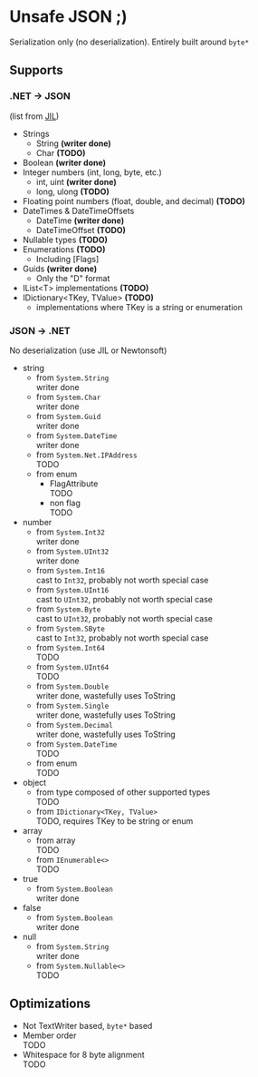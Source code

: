# Unsafe JSON ;)

Serialization only (no deserialization). Entirely built around `byte*`

## Supports

### .NET -> JSON

(list from [JIL](https://github.com/kevin-montrose/Jil))

- Strings 
	- String **(writer done)**
	- Char **(TODO)**
- Boolean **(writer done)**
- Integer numbers (int, long, byte, etc.)
	- int, uint **(writer done)**
	- long, ulong **(TODO)**
- Floating point numbers (float, double, and decimal) **(TODO)**
- DateTimes & DateTimeOffsets
	- DateTime **(writer done)**
	- DateTimeOffset **(TODO)**
- Nullable types **(TODO)**
- Enumerations **(TODO)**
	- Including [Flags]
- Guids **(writer done)**
	- Only the "D" format
- IList&lt;T&gt; implementations **(TODO)**
- IDictionary&lt;TKey, TValue&gt; **(TODO)**
	- implementations where TKey is a string or enumeration

### JSON -> .NET

No deserialization (use JIL or Newtonsoft)

- string
	- from `System.String`  
	  writer done
	- from `System.Char`  
	  writer done
	- from `System.Guid`  
	  writer done
	- from `System.DateTime`  
	  writer done
	- from `System.Net.IPAddress`  
	  TODO
	- from enum
		- FlagAttribute  
		  TODO
		- non flag  
		  TODO
- number
	- from `System.Int32`  
	  writer done
	- from `System.UInt32`  
	  writer done
	- from `System.Int16`  
	  cast to `Int32`, probably not worth special case
	- from `System.UInt16`  
	  cast to `UInt32`, probably not worth special case
	- from `System.Byte`  
	  cast to `UInt32`, probably not worth special case
	- from `System.SByte`  
	  cast to `Int32`, probably not worth special case
	- from `System.Int64`  
	  TODO
	- from `System.UInt64`  
	  TODO
	- from `System.Double`  
	  writer done, wastefully uses ToString
	- from `System.Single`  
	  writer done, wastefully uses ToString
	- from `System.Decimal`  
	  writer done, wastefully uses ToString
	- from `System.DateTime`  
	  TODO
	- from enum  
	  TODO
- object
	- from type composed of other supported types  
	  TODO
	- from `IDictionary<TKey, TValue>`  
	  TODO, requires TKey to be string or enum
- array
	- from array  
	  TODO
	- from `IEnumerable<>`  
	  TODO
- true
	- from `System.Boolean`  
	  writer done
- false
	- from `System.Boolean`  
	  writer done
- null
	- from `System.String`  
	  writer done
	- from `System.Nullable<>`  
	  TODO

## Optimizations

- Not TextWriter based, `byte*` based
- Member order  
  TODO
- Whitespace for 8 byte alignment  
  TODO